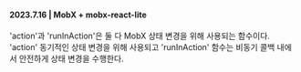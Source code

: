 #### 2023.7.16 | MobX + mobx-react-lite

'action'과 'runInAction'은 둘 다 MobX 상태 변경을 위해 사용되는 함수이다. 'action' 동기적인 상태 변경을 위해 사용되고 'runInAction' 함수는 비동기 콜백 내에서 안전하게 상태 변경을 수행한다.